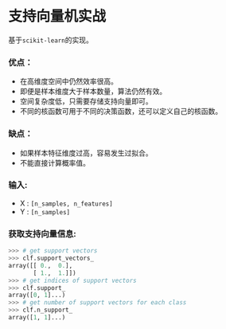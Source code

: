 # 支持向量机实战

基于`scikit-learn`的实现。

### 优点：

- 在高维度空间中仍然效率很高。
- 即便是样本维度大于样本数量，算法仍然有效。
- 空间复杂度低，只需要存储支持向量即可。
- 不同的核函数可用于不同的决策函数，还可以定义自己的核函数。

### 缺点：

- 如果样本特征维度过高，容易发生过拟合。
- 不能直接计算概率值。

### 输入:

- X : `[n_samples, n_features]`
- Y : `[n_samples]`

### 获取支持向量信息:

```python
>>> # get support vectors
>>> clf.support_vectors_
array([[ 0.,  0.],
       [ 1.,  1.]])
>>> # get indices of support vectors
>>> clf.support_ 
array([0, 1]...)
>>> # get number of support vectors for each class
>>> clf.n_support_ 
array([1, 1]...)
```

